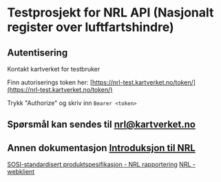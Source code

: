# Testprosjekt for NRL API (Nasjonalt register over luftfartshindre)

## Autentisering
Kontakt kartverket for testbruker

Finn autoriserings token her:
[https://nrl-test.kartverket.no/token/](https://nrl-test.kartverket.no/token/)

Trykk \"Authorize\" og skriv inn `Bearer <token>`

## Spørsmål kan sendes til [nrl@kartverket.no](mailto:nrl@kartverket.no)
## Annen dokumentasjon [Introduksjon til NRL](https://www.kartverket.no/geodataarbeid/nrl)
[SOSI-standardisert produktspesifikasjon - NRL rapportering](https://sosi.geonorge.no/produktspesifikasjoner/NRL-rapportering/)   [NRL - webklient](https://nrl-test.kartverket.no) 


